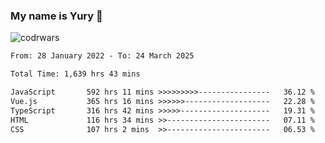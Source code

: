 ### My name is Yury 👋 
![codrwars](https://www.codewars.com/users/litury/badges/micro) 


<!--START_SECTION:waka-->

```txt
From: 28 January 2022 - To: 24 March 2025

Total Time: 1,639 hrs 43 mins

JavaScript       592 hrs 11 mins >>>>>>>>>----------------   36.12 %
Vue.js           365 hrs 16 mins >>>>>>-------------------   22.28 %
TypeScript       316 hrs 42 mins >>>>>--------------------   19.31 %
HTML             116 hrs 34 mins >>-----------------------   07.11 %
CSS              107 hrs 2 mins  >>-----------------------   06.53 %
```

<!--END_SECTION:waka-->

